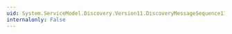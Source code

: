 ```yaml
---
uid: System.ServiceModel.Discovery.Version11.DiscoveryMessageSequence11.WriteXml(System.Xml.XmlWriter)
internalonly: False
---
```

